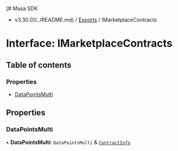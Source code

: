 [# Masa SDK
 - v3.30.0](../README.md) / [Exports](../modules.md) / IMarketplaceContracts

# Interface: IMarketplaceContracts

## Table of contents

### Properties

- [DataPointsMulti](IMarketplaceContracts.md#datapointsmulti)

## Properties

### DataPointsMulti

• **DataPointsMulti**: `DataPointsMulti` & [`ContractInfo`](ContractInfo.md)
